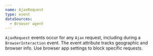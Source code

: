 ```yaml
---
name: AjaxRequest
type: event
dataSources:
  - Browser agent
---
```


`AjaxRequest` events occur for any `Ajax` request, including during a `BrowserInteraction` event. The event attribute tracks geographic and browser info. Use browser app settings to block specific requests.